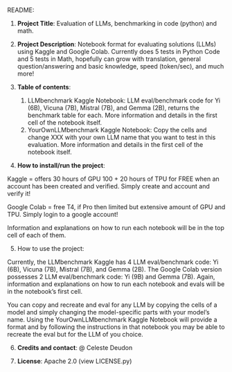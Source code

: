 README: 

1. **Project Title**: Evaluation of LLMs, benchmarking in code (python) and math. 



2. **Project Description**: 
Notebook format for evaluating solutions (LLMs) using Kaggle and Google Colab. Currently does 5 tests in Python Code and 5 tests in Math, hopefully can grow with translation, general question/answering and basic knowledge, speed (token/sec), and much more! 



3. **Table of contents**:

	1) LLMbenchmark Kaggle Notebook: LLM eval/benchmark code for Yi (6B), Vicuna (7B), Mistral (7B), and Gemma (2B), returns the benchmark table for each. More information and details in the first cell of the notebook itself. 
	2) YourOwnLLMbenchmark Kaggle Notebook: Copy the cells and change XXX with your own LLM name that you want to test in this evaluation. More information and details in the first cell of the notebook itself. 



4) **How to install/run the project**:

Kaggle = offers 30 hours of GPU 100 + 20 hours of TPU for FREE when an account has been created and verified. Simply create and account and verify it! 

Google Colab = free T4, if Pro then limited but extensive amount of GPU and TPU. Simply login to a google account!

Information and explanations on how to run each notebook will be in the top cell of each of them. 



5) How to use the project:

Currently, the LLMbenchmark Kaggle has 4 LLM eval/benchmark code: Yi (6B), Vicuna (7B), Mistral (7B), and Gemma (2B). The Google Colab version possesses 2 LLM eval/benchmark code: Yi (9B) and Gemma (7B). Again, information and explanations on how to run each notebook and evals will be in the notebook’s first cell. 

You can copy and recreate and eval for any LLM by copying the cells of a model and simply changing the model-specific parts with your model’s name. Using the YourOwnLLMbenchmark Kaggle Notebook will provide a format and by following the instructions in that notebook you may be able to recreate the eval but for the LLM of you choice. 



6) **Credits and contact**: 
@ Celeste Deudon 



7) **License**: Apache 2.0 (view LICENSE.py)
